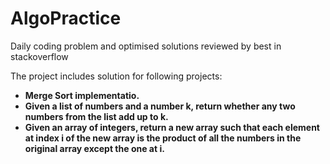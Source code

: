 # AlgoPractice

Daily coding problem and optimised solutions reviewed by best in stackoverflow


The project includes solution for following projects:

- **Merge Sort implementatio.**
- **Given a list of numbers and a number k, return whether any two numbers from the list add up to k.**
- **Given an array of integers, return a new array such that each element at index i of the new array is the product of all the numbers in the original array except the one at i.**



